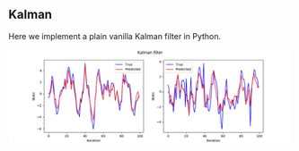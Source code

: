 ## Kalman
Here we implement a plain vanilla Kalman filter in Python.

![Kalman](./images/kalman.png)

